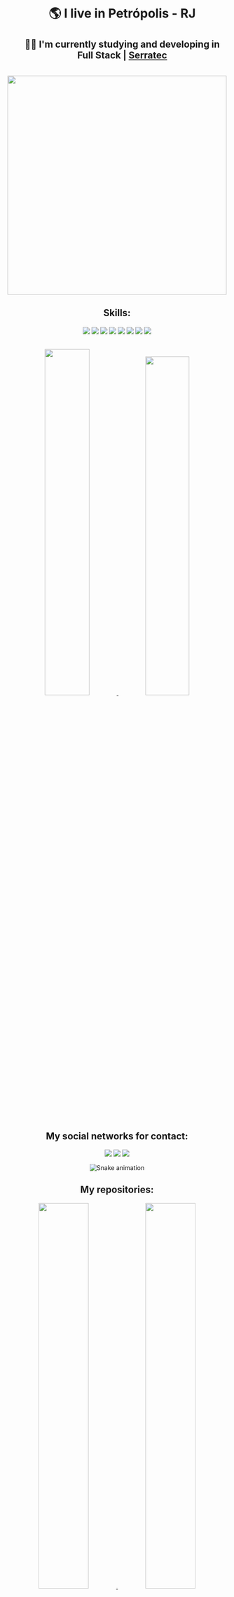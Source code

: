 <p align="center">
  
</p>

<div align="center"> 
   <ul>
     <h1>
      🌎 I live in <strong>Petrópolis - RJ</strong>
     </h1>
     <h2>
      👨‍🎓 I'm currently studying and developing in <strong>Full Stack</strong> | <a href="https://serratec.org">Serratec</a> 
     </h2>
   </ul>
 </div>
 
 </br>
 
<div align="center">
<img height="500em"  src="https://lh3.googleusercontent.com/vUtNCNDs2d5zqYm2aXchY16I3b41YIhppp9DuQHcI8UjIYBT5DAl7hQoS3PAYT7dhOQ_OLl9ooRfFwFNF9EDapE3W2_jYUc443a-7Q"
</div>
  
</br>

<h2 align="center">Skills:</h2>

<div align="center">
<img align="center" src="https://img.shields.io/badge/HTML5-E34F26?style=for-the-badge&logo=html5&logoColor=white">

<img align="center" src="https://img.shields.io/badge/CSS3-1572B6?style=for-the-badge&logo=css3&logoColor=white">

<img align="center"  src="https://img.shields.io/badge/JavaScript-F7DF1E?style=for-the-badge&logo=javascript&logoColor=black">

<img align="center" src="https://img.shields.io/badge/React-20232A?style=for-the-badge&logo=react&logoColor=61DAFB">

<img align="center" src="https://img.shields.io/badge/GIT-E44C30?style=for-the-badge&logo=git&logoColor=white">

<img align="center" src="https://img.shields.io/badge/Java-ED8B00?style=for-the-badge&logo=java&logoColor=white">

<img align="center" src="https://img.shields.io/badge/Spring-6DB33F?style=for-the-badge&logo=spring&logoColor=white">
  
<img align="center" src="https://img.shields.io/badge/TypeScript-007ACC?style=for-the-badge&logo=typescript&logoColor=white">  
 
 </br>
 </br>
 </br>
 
<div width="100%" align="center" >
  <a href="https://github.com/dev-jefferson-souza">
    <img  width="45%"  src="https://github-readme-stats.vercel.app/api?username=dev-jefferson-souza&count_private=true&include_all_commits=true&show_icons=true&theme=dracula&hide_border=false&show_owner=true"/> 
    <img  width="44.5%"  src="https://github-readme-stats.vercel.app/api/top-langs/?username=Martins2812&theme=dracula&hide_border=false&&layout=compact"/>
 </a>
</div>
  
<div align="center">
<h2>My social networks for contact:</h2>
</div>

<div align="center" style="display: inline-block">
  <a href="https://www.instagram.com/martins2812/" target="_blank"><img src="https://img.shields.io/badge/-Instagram-%23E4405F?style=for-the-badge&logo=instagram&logoColor=white" target="_blank"></a> 
  <a href="https://www.linkedin.com/in/lucas-martins-487ba91b9/" target="_blank"><img src="https://img.shields.io/badge/-LinkedIn-%230077B5?style=for-the-badge&logo=linkedin&logoColor=white" target="_blank"></a> 
  <a href="https://mail.google.com/mail/?view=cm&fs=1&to=lucass.martins2812@gmail.com"><img src="https://img.shields.io/badge/Gmail-D14836?style=for-the-badge&logo=gmail&logoColor=white"/></a>
</div>

</div>

<div align="center"> 
  
  ![Snake animation](https://github.com/danielbped/danielbped/blob/output/github-contribution-grid-snake.svg)  
  
</div>

<div align="center">
<h2>My repositories:</h2>
</div>

<div align="center" width="100%">
  
<a href="https://github.com/Martins2812/ToDoList-APP">
  <img width="47.5%" src="https://github-readme-stats.vercel.app/api/pin/?username=Martins2812&repo=ToDoList-APP&bg_color=0,45A3D1,45A3D1,4dfcff&theme=graywhite" loading="lazy"/>
</a>  

<a href="https://github.com/Martins2812/E-CommerceProjetoFinalAPI">
  <img width="47.5%" src="https://github-readme-stats.vercel.app/api/pin/?username=Martins2812&repo=E-CommerceProjetoFinalAPI&bg_color=0,45A3D1,4dfcff,3B93E6&theme=graywhite" loading="lazy"/>
</a>

 
